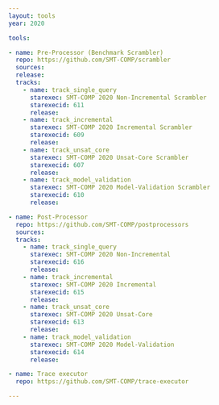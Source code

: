 ```yaml
---
layout: tools
year: 2020

tools:

- name: Pre-Processor (Benchmark Scrambler)
  repo: https://github.com/SMT-COMP/scrambler
  sources:
  release:
  tracks:
    - name: track_single_query
      starexec: SMT-COMP 2020 Non-Incremental Scrambler
      starexecid: 611
      release:
    - name: track_incremental
      starexec: SMT-COMP 2020 Incremental Scrambler
      starexecid: 609
      release:
    - name: track_unsat_core
      starexec: SMT-COMP 2020 Unsat-Core Scrambler
      starexecid: 607
      release:
    - name: track_model_validation
      starexec: SMT-COMP 2020 Model-Validation Scrambler
      starexecid: 610
      release:

- name: Post-Processor
  repo: https://github.com/SMT-COMP/postprocessors
  sources:
  tracks:
    - name: track_single_query
      starexec: SMT-COMP 2020 Non-Incremental
      starexecid: 616
      release:
    - name: track_incremental
      starexec: SMT-COMP 2020 Incremental
      starexecid: 615
      release:
    - name: track_unsat_core
      starexec: SMT-COMP 2020 Unsat-Core
      starexecid: 613
      release:
    - name: track_model_validation
      starexec: SMT-COMP 2020 Model-Validation
      starexecid: 614
      release:

- name: Trace executor
  repo: https://github.com/SMT-COMP/trace-executor

---
```

